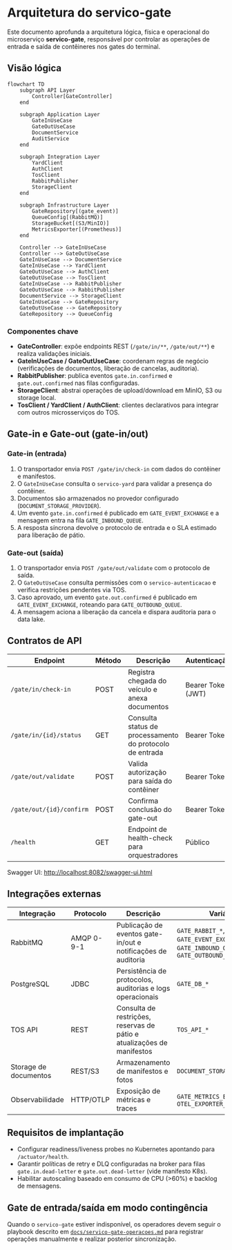 # Arquitetura do servico-gate

Este documento aprofunda a arquitetura lógica, física e operacional do microserviço **servico-gate**, responsável por controlar as operações de entrada e saída de contêineres nos gates do terminal.

## Visão lógica

```mermaid
flowchart TD
    subgraph API Layer
        Controller[GateController]
    end

    subgraph Application Layer
        GateInUseCase
        GateOutUseCase
        DocumentService
        AuditService
    end

    subgraph Integration Layer
        YardClient
        AuthClient
        TosClient
        RabbitPublisher
        StorageClient
    end

    subgraph Infrastructure Layer
        GateRepository[(gate_event)]
        QueueConfig[(RabbitMQ)]
        StorageBucket[(S3/MinIO)]
        MetricsExporter[(Prometheus)]
    end

    Controller --> GateInUseCase
    Controller --> GateOutUseCase
    GateInUseCase --> DocumentService
    GateInUseCase --> YardClient
    GateOutUseCase --> AuthClient
    GateOutUseCase --> TosClient
    GateInUseCase --> RabbitPublisher
    GateOutUseCase --> RabbitPublisher
    DocumentService --> StorageClient
    GateInUseCase --> GateRepository
    GateOutUseCase --> GateRepository
    GateRepository --> QueueConfig
```

### Componentes chave

- **GateController**: expõe endpoints REST (`/gate/in/**`, `/gate/out/**`) e realiza validações iniciais.
- **GateInUseCase / GateOutUseCase**: coordenam regras de negócio (verificações de documentos, liberação de cancelas, auditoria).
- **RabbitPublisher**: publica eventos `gate.in.confirmed` e `gate.out.confirmed` nas filas configuradas.
- **StorageClient**: abstrai operações de upload/download em MinIO, S3 ou storage local.
- **TosClient / YardClient / AuthClient**: clientes declarativos para integrar com outros microsserviços do TOS.

## Gate-in e Gate-out (gate-in/out)

### Gate-in (entrada)

1. O transportador envia `POST /gate/in/check-in` com dados do contêiner e manifestos.
2. O `GateInUseCase` consulta o `servico-yard` para validar a presença do contêiner.
3. Documentos são armazenados no provedor configurado (`DOCUMENT_STORAGE_PROVIDER`).
4. Um evento `gate.in.confirmed` é publicado em `GATE_EVENT_EXCHANGE` e a mensagem entra na fila `GATE_INBOUND_QUEUE`.
5. A resposta síncrona devolve o protocolo de entrada e o SLA estimado para liberação de pátio.

### Gate-out (saída)

1. O transportador envia `POST /gate/out/validate` com o protocolo de saída.
2. O `GateOutUseCase` consulta permissões com o `servico-autenticacao` e verifica restrições pendentes via TOS.
3. Caso aprovado, um evento `gate.out.confirmed` é publicado em `GATE_EVENT_EXCHANGE`, roteando para `GATE_OUTBOUND_QUEUE`.
4. A mensagem aciona a liberação da cancela e dispara auditoria para o data lake.

## Contratos de API

| Endpoint | Método | Descrição | Autenticação |
|----------|--------|-----------|--------------|
| `/gate/in/check-in` | POST | Registra chegada do veículo e anexa documentos | Bearer Token (JWT) |
| `/gate/in/{id}/status` | GET | Consulta status de processamento do protocolo de entrada | Bearer Token |
| `/gate/out/validate` | POST | Valida autorização para saída do contêiner | Bearer Token |
| `/gate/out/{id}/confirm` | POST | Confirma conclusão do gate-out | Bearer Token |
| `/health` | GET | Endpoint de health-check para orquestradores | Público |

Swagger UI: [http://localhost:8082/swagger-ui.html](http://localhost:8082/swagger-ui.html)

## Integrações externas

| Integração | Protocolo | Descrição | Variáveis |
|------------|-----------|-----------|-----------|
| RabbitMQ | AMQP 0-9-1 | Publicação de eventos gate-in/out e notificações de auditoria | `GATE_RABBIT_*`, `GATE_EVENT_EXCHANGE`, `GATE_INBOUND_QUEUE`, `GATE_OUTBOUND_QUEUE` |
| PostgreSQL | JDBC | Persistência de protocolos, auditorias e logs operacionais | `GATE_DB_*` |
| TOS API | REST | Consulta de restrições, reservas de pátio e atualizações de manifestos | `TOS_API_*` |
| Storage de documentos | REST/S3 | Armazenamento de manifestos e fotos | `DOCUMENT_STORAGE_*` |
| Observabilidade | HTTP/OTLP | Exposição de métricas e traces | `GATE_METRICS_ENDPOINT`, `OTEL_EXPORTER_OTLP_ENDPOINT` |

## Requisitos de implantação

- Configurar readiness/liveness probes no Kubernetes apontando para `/actuator/health`.
- Garantir políticas de retry e DLQ configuradas na broker para filas `gate.in.dead-letter` e `gate.out.dead-letter` (vide manifesto K8s).
- Habilitar autoscaling baseado em consumo de CPU (>60%) e backlog de mensagens.

## Gate de entrada/saída em modo contingência

Quando o `servico-gate` estiver indisponível, os operadores devem seguir o playbook descrito em [`docs/servico-gate-operacoes.md`](servico-gate-operacoes.md) para registrar operações manualmente e realizar posterior sincronização.
